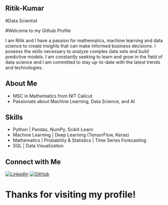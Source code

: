 ## Ritik-Kumar

#Data Scientist 

#Welcome to my Github Profile

I am Ritik and I have a passion for mathematics, machine learning and data science to create insights that can make informed business decisions. I possess the skills necessary to analyze complex data sets and build predictive models. I am constantly seeking to learn and grow in the field of data science and I am committed to stay up-to-date with the latest trends and technologies.


## About Me
-  MSC in Mathematics from NIT Calicut
-  Passionate about Machine Learning, Data Science, and AI



## Skills
- Python | Pandas, NumPy, Scikit-Learn
- Machine Learning | Deep Learning (TensorFlow, Keras)
- Mathematics | Probability & Statistics | Time Series Forecasting 
- SQL | Data Visualization



## Connect with Me
[![LinkedIn](https://img.shields.io/badge/LinkedIn-blue?style=for-the-badge&logo=linkedin)](https://www.linkedin.com/in/ritik-kumar-a7145323b/)
[![GitHub](https://img.shields.io/badge/GitHub-black?style=for-the-badge&logo=github)](https://github.com/ritikkumar)  


# Thanks for visiting my profile!
